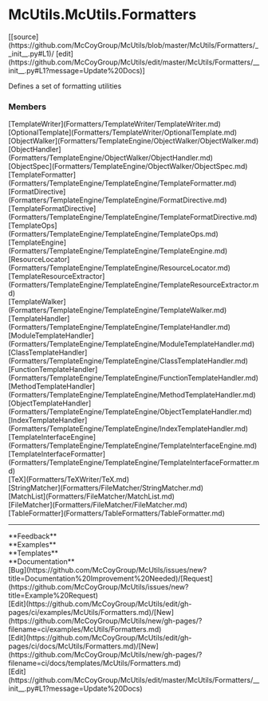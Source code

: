 # <a id="McUtils.Formatters">McUtils.McUtils.Formatters</a> 
<div class="docs-source-link" markdown="1">
[[source](https://github.com/McCoyGroup/McUtils/blob/master/McUtils/Formatters/__init__.py#L1)/
[edit](https://github.com/McCoyGroup/McUtils/edit/master/McUtils/Formatters/__init__.py#L1?message=Update%20Docs)]
</div>
    
Defines a set of formatting utilities

### Members
<div class="container alert alert-secondary bg-light">
  <div class="row">
   <div class="col" markdown="1">
[TemplateWriter](Formatters/TemplateWriter/TemplateWriter.md)   
</div>
   <div class="col" markdown="1">
[OptionalTemplate](Formatters/TemplateWriter/OptionalTemplate.md)   
</div>
   <div class="col" markdown="1">
[ObjectWalker](Formatters/TemplateEngine/ObjectWalker/ObjectWalker.md)   
</div>
</div>
  <div class="row">
   <div class="col" markdown="1">
[ObjectHandler](Formatters/TemplateEngine/ObjectWalker/ObjectHandler.md)   
</div>
   <div class="col" markdown="1">
[ObjectSpec](Formatters/TemplateEngine/ObjectWalker/ObjectSpec.md)   
</div>
   <div class="col" markdown="1">
[TemplateFormatter](Formatters/TemplateEngine/TemplateEngine/TemplateFormatter.md)   
</div>
</div>
  <div class="row">
   <div class="col" markdown="1">
[FormatDirective](Formatters/TemplateEngine/TemplateEngine/FormatDirective.md)   
</div>
   <div class="col" markdown="1">
[TemplateFormatDirective](Formatters/TemplateEngine/TemplateEngine/TemplateFormatDirective.md)   
</div>
   <div class="col" markdown="1">
[TemplateOps](Formatters/TemplateEngine/TemplateEngine/TemplateOps.md)   
</div>
</div>
  <div class="row">
   <div class="col" markdown="1">
[TemplateEngine](Formatters/TemplateEngine/TemplateEngine/TemplateEngine.md)   
</div>
   <div class="col" markdown="1">
[ResourceLocator](Formatters/TemplateEngine/TemplateEngine/ResourceLocator.md)   
</div>
   <div class="col" markdown="1">
[TemplateResourceExtractor](Formatters/TemplateEngine/TemplateEngine/TemplateResourceExtractor.md)   
</div>
</div>
  <div class="row">
   <div class="col" markdown="1">
[TemplateWalker](Formatters/TemplateEngine/TemplateEngine/TemplateWalker.md)   
</div>
   <div class="col" markdown="1">
[TemplateHandler](Formatters/TemplateEngine/TemplateEngine/TemplateHandler.md)   
</div>
   <div class="col" markdown="1">
[ModuleTemplateHandler](Formatters/TemplateEngine/TemplateEngine/ModuleTemplateHandler.md)   
</div>
</div>
  <div class="row">
   <div class="col" markdown="1">
[ClassTemplateHandler](Formatters/TemplateEngine/TemplateEngine/ClassTemplateHandler.md)   
</div>
   <div class="col" markdown="1">
[FunctionTemplateHandler](Formatters/TemplateEngine/TemplateEngine/FunctionTemplateHandler.md)   
</div>
   <div class="col" markdown="1">
[MethodTemplateHandler](Formatters/TemplateEngine/TemplateEngine/MethodTemplateHandler.md)   
</div>
</div>
  <div class="row">
   <div class="col" markdown="1">
[ObjectTemplateHandler](Formatters/TemplateEngine/TemplateEngine/ObjectTemplateHandler.md)   
</div>
   <div class="col" markdown="1">
[IndexTemplateHandler](Formatters/TemplateEngine/TemplateEngine/IndexTemplateHandler.md)   
</div>
   <div class="col" markdown="1">
[TemplateInterfaceEngine](Formatters/TemplateEngine/TemplateEngine/TemplateInterfaceEngine.md)   
</div>
</div>
  <div class="row">
   <div class="col" markdown="1">
[TemplateInterfaceFormatter](Formatters/TemplateEngine/TemplateEngine/TemplateInterfaceFormatter.md)   
</div>
   <div class="col" markdown="1">
[TeX](Formatters/TeXWriter/TeX.md)   
</div>
   <div class="col" markdown="1">
[StringMatcher](Formatters/FileMatcher/StringMatcher.md)   
</div>
</div>
  <div class="row">
   <div class="col" markdown="1">
[MatchList](Formatters/FileMatcher/MatchList.md)   
</div>
   <div class="col" markdown="1">
[FileMatcher](Formatters/FileMatcher/FileMatcher.md)   
</div>
   <div class="col" markdown="1">
[TableFormatter](Formatters/TableFormatters/TableFormatter.md)   
</div>
</div>
  <div class="row">
   <div class="col" markdown="1">
   
</div>
   <div class="col" markdown="1">
   
</div>
   <div class="col" markdown="1">
   
</div>
</div>
</div>













---


<div markdown="1" class="text-secondary">
<div class="container">
  <div class="row">
   <div class="col" markdown="1">
**Feedback**   
</div>
   <div class="col" markdown="1">
**Examples**   
</div>
   <div class="col" markdown="1">
**Templates**   
</div>
   <div class="col" markdown="1">
**Documentation**   
</div>
   <div class="col" markdown="1">
   
</div>
   <div class="col" markdown="1">
   
</div>
   <div class="col" markdown="1">
   
</div>
</div>
  <div class="row">
   <div class="col" markdown="1">
[Bug](https://github.com/McCoyGroup/McUtils/issues/new?title=Documentation%20Improvement%20Needed)/[Request](https://github.com/McCoyGroup/McUtils/issues/new?title=Example%20Request)   
</div>
   <div class="col" markdown="1">
[Edit](https://github.com/McCoyGroup/McUtils/edit/gh-pages/ci/examples/McUtils/Formatters.md)/[New](https://github.com/McCoyGroup/McUtils/new/gh-pages/?filename=ci/examples/McUtils/Formatters.md)   
</div>
   <div class="col" markdown="1">
[Edit](https://github.com/McCoyGroup/McUtils/edit/gh-pages/ci/docs/McUtils/Formatters.md)/[New](https://github.com/McCoyGroup/McUtils/new/gh-pages/?filename=ci/docs/templates/McUtils/Formatters.md)   
</div>
   <div class="col" markdown="1">
[Edit](https://github.com/McCoyGroup/McUtils/edit/master/McUtils/Formatters/__init__.py#L1?message=Update%20Docs)   
</div>
   <div class="col" markdown="1">
   
</div>
   <div class="col" markdown="1">
   
</div>
   <div class="col" markdown="1">
   
</div>
</div>
</div>
</div>